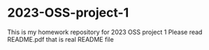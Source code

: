 # 2023-OSS-project-1
This is my homework repository for 2023 OSS project 1
Please read README.pdf that is real README file
